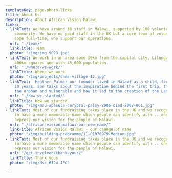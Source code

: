 ```yaml
---
templateKey: page-photo-links
title: About Us
description: About African Vision Malawi
links:
- linkText: We have around 30 staff in Malawi, supported by 100 volunteers from the
    community. We have no paid staff in the UK but a core team of volunteers and trustees,
    some full-time, who support our operations.
  url: "./team/"
  linkTitle: Team
  photo: "/img/img_9023.jpg"
- linkText: We work in an area some 30km from the capital city, Lilongwe which is
    400km squared and with 45,000 population.
  url: "./where-we-work/"
  linkTitle: Where we work
  photo: "/img/projects/sams-village-12.jpg"
- linkText: 'Heather Palmer our founder lived in Malawi as a child, for her first
    10 years. She talks about the inspiration behind the first trip, the plight of
    the orphan and vulnerable and how it led to the creation of the Landirani Trust.  '
  url: "./how-we-started/"
  linkTitle: How we started
  photo: "/img/mau-apasula-cerybral-palsy-2006-died-2007-061.jpg"
- linkText: Most of our fundraising takes place in the UK and we recognize we need
    to have a more memorable name which people can identify with .. one which will
    express our vision for the people of Malawi.
  url: "./african-vision-malawi-our-new-name/"
  linkTitle: African Vision Malawi - our change of name
  photo: "/img/building-programme/11-P1070979-Medium.jpg"
- linkText: Most of our fundraising takes place in the UK and we recognize we need
    to have a more memorable name which people can identify with .. one which will
    express our vision for the people of Malawi.
  url: "/get-involved/thank-yous/"
  linkTitle: Thank yous
  photo: "/img/dsc_6124.JPG"

---
```

